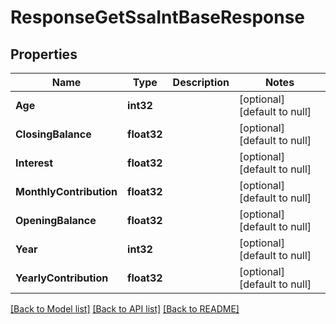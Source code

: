 # ResponseGetSsaIntBaseResponse

## Properties
Name | Type | Description | Notes
------------ | ------------- | ------------- | -------------
**Age** | **int32** |  | [optional] [default to null]
**ClosingBalance** | **float32** |  | [optional] [default to null]
**Interest** | **float32** |  | [optional] [default to null]
**MonthlyContribution** | **float32** |  | [optional] [default to null]
**OpeningBalance** | **float32** |  | [optional] [default to null]
**Year** | **int32** |  | [optional] [default to null]
**YearlyContribution** | **float32** |  | [optional] [default to null]

[[Back to Model list]](../README.md#documentation-for-models) [[Back to API list]](../README.md#documentation-for-api-endpoints) [[Back to README]](../README.md)


